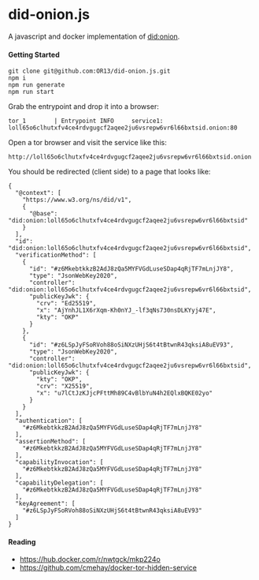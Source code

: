 # did-onion.js

A javascript and docker implementation of [did:onion](https://blockchaincommons.github.io/did-method-onion/).

#### Getting Started

```
git clone git@github.com:OR13/did-onion.js.git
npm i
npm run generate
npm run start
```

Grab the entrypoint and drop it into a browser:

```
tor_1        | Entrypoint INFO     service1: loll65o6clhutxfv4ce4rdvgugcf2aqee2ju6vsrepw6vr6l66bxtsid.onion:80
```

Open a tor browser and visit the service like this:

```
http://loll65o6clhutxfv4ce4rdvgugcf2aqee2ju6vsrepw6vr6l66bxtsid.onion
```

You should be redirected (client side) to a page that looks like:

```
{
  "@context": [
    "https://www.w3.org/ns/did/v1",
    {
      "@base": "did:onion:loll65o6clhutxfv4ce4rdvgugcf2aqee2ju6vsrepw6vr6l66bxtsid"
    }
  ],
  "id": "did:onion:loll65o6clhutxfv4ce4rdvgugcf2aqee2ju6vsrepw6vr6l66bxtsid",
  "verificationMethod": [
    {
      "id": "#z6MkebtkkzB2AdJ8zQa5MYFVGdLuseSDap4qRjTF7mLnjJY8",
      "type": "JsonWebKey2020",
      "controller": "did:onion:loll65o6clhutxfv4ce4rdvgugcf2aqee2ju6vsrepw6vr6l66bxtsid",
      "publicKeyJwk": {
        "crv": "Ed25519",
        "x": "AjYnhJL1X6rXqm-Kh0nYJ_-lf3qNs730nsDLKYyj47E",
        "kty": "OKP"
      }
    },
    {
      "id": "#z6LSpJyFSoRVoh88oSiNXzUHjS6t4tBtwnR43qksiA8uEV93",
      "type": "JsonWebKey2020",
      "controller": "did:onion:loll65o6clhutxfv4ce4rdvgugcf2aqee2ju6vsrepw6vr6l66bxtsid",
      "publicKeyJwk": {
        "kty": "OKP",
        "crv": "X25519",
        "x": "u7lCtJzKJjcPFttMh89C4vBlbYuN4h2EQlxBQKE02yo"
      }
    }
  ],
  "authentication": [
    "#z6MkebtkkzB2AdJ8zQa5MYFVGdLuseSDap4qRjTF7mLnjJY8"
  ],
  "assertionMethod": [
    "#z6MkebtkkzB2AdJ8zQa5MYFVGdLuseSDap4qRjTF7mLnjJY8"
  ],
  "capabilityInvocation": [
    "#z6MkebtkkzB2AdJ8zQa5MYFVGdLuseSDap4qRjTF7mLnjJY8"
  ],
  "capabilityDelegation": [
    "#z6MkebtkkzB2AdJ8zQa5MYFVGdLuseSDap4qRjTF7mLnjJY8"
  ],
  "keyAgreement": [
    "#z6LSpJyFSoRVoh88oSiNXzUHjS6t4tBtwnR43qksiA8uEV93"
  ]
}
```

#### Reading

- https://hub.docker.com/r/nwtgck/mkp224o
- https://github.com/cmehay/docker-tor-hidden-service
